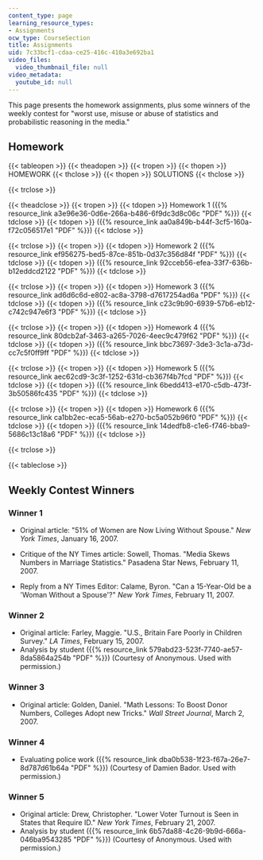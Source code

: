 ```yaml
---
content_type: page
learning_resource_types:
- Assignments
ocw_type: CourseSection
title: Assignments
uid: 7c33bcf1-cdaa-ce25-416c-410a3e692ba1
video_files:
  video_thumbnail_file: null
video_metadata:
  youtube_id: null
---
```


This page presents the homework assignments, plus some winners of the weekly contest for "worst use, misuse or abuse of statistics and probabilistic reasoning in the media."

Homework
--------

{{< tableopen >}}
{{< theadopen >}}
{{< tropen >}}
{{< thopen >}}
HOMEWORK
{{< thclose >}}
{{< thopen >}}
SOLUTIONS
{{< thclose >}}

{{< trclose >}}

{{< theadclose >}}
{{< tropen >}}
{{< tdopen >}}
Homework 1 ({{% resource_link a3e96e36-0d6e-266a-b486-6f9dc3d8c06c "PDF" %}})
{{< tdclose >}}
{{< tdopen >}}
({{% resource_link aa0a849b-b44f-3cf5-160a-f72c056517e1 "PDF" %}})
{{< tdclose >}}

{{< trclose >}}
{{< tropen >}}
{{< tdopen >}}
Homework 2 ({{% resource_link ef956275-bed5-87ce-851b-0d37c356d84f "PDF" %}})
{{< tdclose >}}
{{< tdopen >}}
({{% resource_link 92cceb56-efea-33f7-636b-b12eddcd2122 "PDF" %}})
{{< tdclose >}}

{{< trclose >}}
{{< tropen >}}
{{< tdopen >}}
Homework 3 ({{% resource_link ad6d6c6d-e802-ac8a-3798-d7617254ad6a "PDF" %}})
{{< tdclose >}}
{{< tdopen >}}
({{% resource_link c23c9b90-6939-57b6-eb12-c742c947e6f3 "PDF" %}})
{{< tdclose >}}

{{< trclose >}}
{{< tropen >}}
{{< tdopen >}}
Homework 4 ({{% resource_link 80dcb2af-3463-a265-7026-4eec9c479f62 "PDF" %}})
{{< tdclose >}}
{{< tdopen >}}
({{% resource_link bbc73697-3de3-3c1a-a73d-cc7c5f0ff9ff "PDF" %}})
{{< tdclose >}}

{{< trclose >}}
{{< tropen >}}
{{< tdopen >}}
Homework 5 ({{% resource_link aec62cd9-3c3f-1252-631d-cb367f4b7fcd "PDF" %}})
{{< tdclose >}}
{{< tdopen >}}
({{% resource_link 6bedd413-e170-c5db-473f-3b50586fc435 "PDF" %}})
{{< tdclose >}}

{{< trclose >}}
{{< tropen >}}
{{< tdopen >}}
Homework 6 ({{% resource_link ca1bb2ec-eca5-56ab-e270-bc5a052b96f0 "PDF" %}})
{{< tdclose >}}
{{< tdopen >}}
({{% resource_link 14dedfb8-c1e6-f746-bba9-5686c13c18a6 "PDF" %}})
{{< tdclose >}}

{{< trclose >}}

{{< tableclose >}}

Weekly Contest Winners
----------------------

### Winner 1

*   Original article: "51% of Women are Now Living Without Spouse." _New York Times_, January 16, 2007.
    
*   Critique of the NY Times article: Sowell, Thomas. "Media Skews Numbers in Marriage Statistics." Pasadena Star News, February 11, 2007.
    
*   Reply from a NY Times Editor: Calame, Byron. "Can a 15-Year-Old be a 'Woman Without a Spouse'?" _New York Times_, February 11, 2007.
    

### Winner 2

*   Original article: Farley, Maggie. "U.S., Britain Fare Poorly in Children Survey." _LA Times_, February 15, 2007.
*   Analysis by student ({{% resource_link 579abd23-523f-7740-ae57-8da5864a254b "PDF" %}}) (Courtesy of Anonymous. Used with permission.)

### Winner 3

*   Original article: Golden, Daniel. "Math Lessons: To Boost Donor Numbers, Colleges Adopt new Tricks." _Wall Street Journal_, March 2, 2007.

### Winner 4

*   Evaluating police work ({{% resource_link dba0b538-1f23-f67a-26e7-8d787d61b64a "PDF" %}}) (Courtesy of Damien Bador. Used with permission.)

### Winner 5

*   Original article: Drew, Christopher. "Lower Voter Turnout is Seen in States that Require ID." _New York Times_, February 21, 2007.
*   Analysis by student ({{% resource_link 6b57da88-4c26-9b9d-666a-046ba9543285 "PDF" %}}) (Courtesy of Anonymous. Used with permission.)